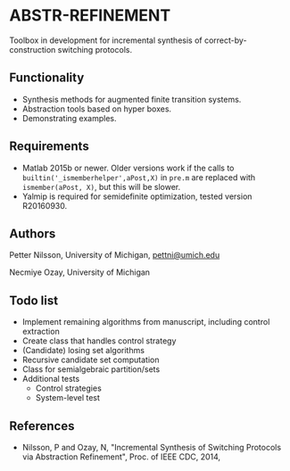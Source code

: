 # ABSTR-REFINEMENT

Toolbox in development for incremental synthesis of correct-by-construction switching protocols. 

## Functionality

 - Synthesis methods for augmented finite transition systems.
 - Abstraction tools based on hyper boxes.
 - Demonstrating examples.

## Requirements

 - Matlab 2015b or newer. Older versions work if the calls to ```builtin('_ismemberhelper',aPost,X)``` in ```pre.m``` are replaced with ```ismember(aPost, X)```, but this will be slower.
 - Yalmip is required for semidefinite optimization, tested version R20160930.

## Authors

Petter Nilsson, University of Michigan, pettni@umich.edu

Necmiye Ozay, University of Michigan

## Todo list

 - Implement remaining algorithms from manuscript, including control extraction
 - Create class that handles control strategy
 - (Candidate) losing set algorithms
 - Recursive candidate set computation
 - Class for semialgebraic partition/sets
 - Additional tests
    - Control strategies
    - System-level test

## References

 - Nilsson, P and Ozay, N, "Incremental Synthesis of Switching Protocols via Abstraction Refinement", Proc. of IEEE CDC, 2014,
